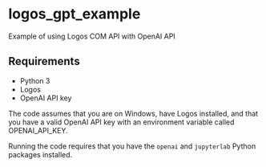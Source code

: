 # logos_gpt_example
 Example of using Logos COM API with OpenAI API

## Requirements
- Python 3
- Logos
- OpenAI API key

The code assumes that you are on Windows, have Logos installed, and that you have a valid OpenAI API key with an environment variable called OPENAI_API_KEY.

Running the code requires that you have the `openai` and `jupyterlab` Python packages installed.